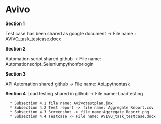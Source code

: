 # Avivo

**Section 1** 

  Test case has been shared as google document -> File name : AVIVO_task_testcase.docx

**Section 2** 

  Automation script shared github -> File name: Automationscript_Seleniumpythonforlogin

**Section 3** 
  
  API Automation shared github -> File name: Api_pythontask

**Section 4** 
  Load testing shared in github -> File name: Loadtesting 
  
      * Subsection 4.1 file name: Avivotestplan.jmx
      * Subsection 4.2 Test report -> file name: Aggregate Report.csv
      * Subsection 4.3 Screenshot -> file name:Aggregate Report.png
      * Subsection 4.4 Testcase -> File name: AVIVO_task_testcase.docx
